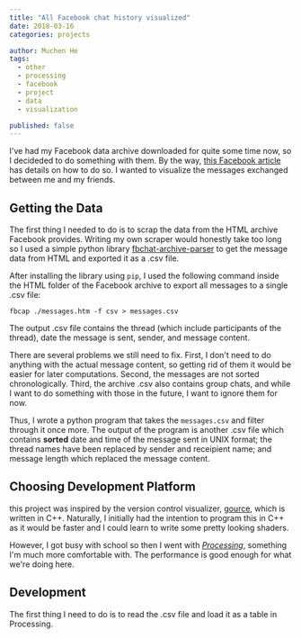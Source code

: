 ```yaml
---
title: "All Facebook chat history visualized"
date: 2018-03-16
categories: projects

author: Muchen He
tags:
  - other
  - processing
  - facebook
  - project
  - data
  - visualization

published: false
---
```


I've had my Facebook data archive downloaded for quite some time now, so I decideded to do something with them. By the way, [this Facebook article](https://www.facebook.com/help/302796099745838) has details on how to do so. I wanted to visualize the messages exchanged between me and my friends.

<!-- excerpt -->

## Getting the Data

The first thing I needed to do is to scrap the data from the HTML archive Facebook provides.
Writing my own scraper would honestly take too long so I used a simple python library [fbchat-archive-parser](https://github.com/ownaginatious/fbchat-archive-parser) to get the message data from HTML and exported it as a .csv file.

After installing the library using `pip`, I used the following command inside the HTML folder of the Facebook archive to export all messages to a single .csv file:

```shell
fbcap ./messages.htm -f csv > messages.csv
```

The output .csv file contains the thread (which include participants of the thread), date the message is sent, sender, and message content.

There are several problems we still need to fix. First, I don't need to do anything with the actual message content, so getting rid of them it would be easier for later computations. Second, the messages are not sorted chronologically. Third, the archive .csv also contains group chats, and while I want to do something with those in the future, I want to ignore them for now.

Thus, I wrote a python program that takes the `messages.csv` and filter through it once more. The output of the program is another .csv file which contains **sorted** date and time of the message sent in UNIX format; the thread names have been replaced by sender and receipient name; and message length which replaced the message content.

## Choosing Development Platform

this project was inspired by the version control visualizer, [gource](http://gource.io/), which is written in C++. Naturally, I initially had the intention to program this in C++ as it would be faster and I could learn to write some pretty looking shaders.

However, I got busy with school so then I went with [*Processing*](https://processing.org/), something I'm much more comfortable with. The performance is good enough for what we're doing here.

## Development

The first thing I need to do is to read the .csv file and load it as a table in Processing.

